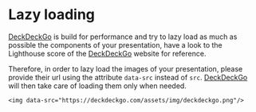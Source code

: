 # Lazy loading

[DeckDeckGo] is build for performance and try to lazy load as much as possible the components of your presentation, have a look to the Lighthouse score of the [DeckDeckGo] website for reference.

Therefore, in order to lazy load the images of your presentation, please provide their url using the attribute `data-src` instead of `src`. [DeckDeckGo] will then take care of loading them only when needed.

```
<img data-src="https://deckdeckgo.com/assets/img/deckdeckgo.png"/>
```

[DeckDeckGo]: https://deckdeckgo.com